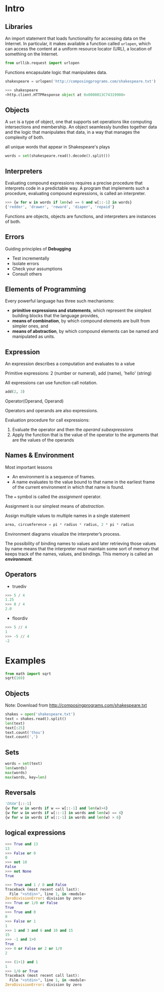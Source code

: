 # Intro

## Libraries

An import statement that loads functionality for accessing data on the Internet. 
In particular, it makes available a function called `urlopen`, which can access the content at a uniform resource locator (URL), a location of something on the Internet.

```python
from urllib.request import urlopen
```
Functions encapsulate logic that manipulates data.

```python
shakespeare = urlopen('http://composingprograms.com/shakespeare.txt')

>>> shakespeare
<http.client.HTTPResponse object at 0x0000013C74319908>
```

## Objects

A `set` is a type of object, one that supports set operations like computing intersections and membership. An object seamlessly bundles together data and the logic that manipulates that data, in a way that manages the complexity of both.

all unique words that appear in Shakespeare's plays

```python
words = set(shakespeare.read().decode().split())
```

## Interpreters

Evaluating compound expressions requires a precise procedure that interprets code in a predictable way. A program that implements such a procedure, evaluating compound expressions, is called an interpreter.

```python
>>> {w for w in words if len(w) == 6 and w[::-1] in words}
{'redder', 'drawer', 'reward', 'diaper', 'repaid'}
```

Functions are objects, objects are functions, and interpreters are instances of both.

## Errors

Guiding principles of **Debugging**

- Test incrementally
- Isolate errors
- Check your assumptions
- Consult others

## Elements of Programming

Every powerful language has three such mechanisms:

- **primitive expressions and statements**, which represent the simplest building blocks that the language provides,
- **means of combination**, by which compound elements are built from simpler ones, and
- **means of abstraction**, by which compound elements can be named and manipulated as units.

## Expression

An expression describes a computation and evaluates to a value

Primitive expressions: 2 (number or numeral), add (name), 'hello' (string)

All expressions can use function call notation.

```python
add(2, 3)
```

Operator(Operand, Operand)

Operators and operands are also expressions.

Evaluation procedure for call expressions:

1. Evaluate the operator and then the *operand subexpressions*
2. Apply the function that is the value of the operator to the arguments that are the values of the operands

## Names & Environment

Most important lessons

- An environment is a sequence of frames.
- A name evaluates to the value bound to that name in the earliest frame of the current environment in which that name is found.

The `=` symbol is called the *assignment* operator.

Assignment is our simplest means of *abstraction*.

Assign multiple values to multiple names in a single statement

```python
area, circumference = pi * radius * radius, 2 * pi * radius
```

Environment diagrams visualize the interpreter’s process.

The possibility of binding names to values and later retrieving those values by name means that the interpreter must maintain some sort of memory that keeps track of the names, values, and bindings. This memory is called an ***environment***.

## Operators

- truediv

```python
>>> 5 / 4
1.25
>>> 8 / 4
2.0
```

- floordiv

```python
>>> 5 // 4
1
>>> -5 // 4
-2
```

# Examples

```python
from math import sqrt
sqrt(169)
```

## Objects
Note: Download from http://composingprograms.com/shakespeare.txt
```python
shakes = open('shakespeare.txt')
text = shakes.read().split()
len(text)
text[:25]
text.count('thou')
text.count(',')
```

## Sets
```python
words = set(text)
len(words)
max(words)
max(words, key=len)
```

## Reversals
```python
'DRAW'[::-1]
{w for w in words if w == w[::-1] and len(w)>4}
{w for w in words if w[::-1] in words and len(w) == 4}
{w for w in words if w[::-1] in words and len(w) > 6}
```

## logical expressions

```python
>>> True and 13
13
>>> False or 0
0
>>> not 10
False
>>> not None
True
```

````python
>>> True and 1 / 0 and False
Traceback (most recent call last):
  File "<stdin>", line 1, in <module>
ZeroDivisionError: division by zero
>>> True or 1/0 or False
True
>>> True and 0
0
>>> False or 1
1
>>> 1 and 3 and 6 and 10 and 15
15
>>> -1 and 1>0
True
>>> 0 or False or 2 or 1/0
2
````

```python
>>> (1+1) and 1
1
>>> 1/0 or True
Traceback (most recent call last):
  File "<stdin>", line 1, in <module>
ZeroDivisionError: division by zero
```
